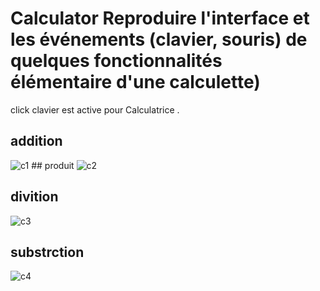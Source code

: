 # Calculator  Reproduire l'interface et les événements (clavier, souris) de quelques fonctionnalités élémentaire d'une calculette)
  click clavier est active pour Calculatrice  .
## addition
![c1](https://user-images.githubusercontent.com/116549434/205283558-24f985e5-3387-4fbd-bd5b-3c883efaba2c.png) ## produit
![c2](https://user-images.githubusercontent.com/116549434/205283571-a2207dce-d02a-47b8-a532-74a715e986d8.png)

## divition
![c3](https://user-images.githubusercontent.com/116549434/205283576-cc8b6879-ce60-4bc5-bb83-27e31a0f236a.png)
## substrction 
![c4](https://user-images.githubusercontent.com/116549434/205283579-0e813c9f-74f9-4432-81ef-31e6e6464558.png)
